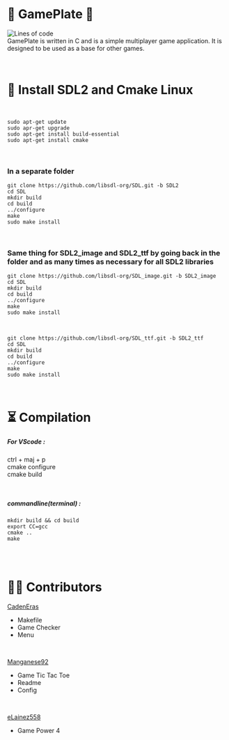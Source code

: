 # 🐸 GamePlate 🐸

![Lines of code](https://img.shields.io/tokei/lines/github.com/CadenEras/GamePlate?color=green)
</br>
GamePlate is written in C and is a simple multiplayer game application. It is designed to be used as a base for other games.

</br>


# 🔌 Install SDL2 and Cmake Linux 

</br>

```
sudo apt-get update
sudo apr-get upgrade
sudo apt-get install build-essential
sudo apt-get install cmake
```

</br>

<h3> In a separate folder </h3>

```
git clone https://github.com/libsdl-org/SDL.git -b SDL2
cd SDL
mkdir build
cd build
../configure
make
sudo make install
```

</br>

<h3> Same thing for SDL2_image and SDL2_ttf by going back in the folder and as many times as necessary for all SDL2 libraries </h3>

```
git clone https://github.com/libsdl-org/SDL_image.git -b SDL2_image
cd SDL
mkdir build
cd build
../configure
make
sudo make install
```
</br>

```
git clone https://github.com/libsdl-org/SDL_ttf.git -b SDL2_ttf
cd SDL
mkdir build
cd build
../configure
make
sudo make install
```

</br>



# ⏳ Compilation 

<h5>For VScode : </h5>

ctrl + maj + p
</br>
cmake configure
</br>
cmake build

</br>

<h5>commandline(terminal) :</h5>

```
mkdir build && cd build
export CC=gcc
cmake ..
make
```
</br>
</br>

# 👩‍💻 Contributors
[CadenEras](https://github.com/CadenEras)
 - Makefile
 - Game Checker
 - Menu
</br>

[Manganese92](https://github.com/Manganse92) 
- Game Tic Tac Toe
- Readme
- Config
</br>

[eLainez558](https://github.com/eLainez558)
 - Game Power 4
